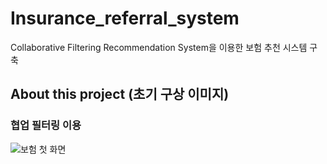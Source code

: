 # Insurance_referral_system
Collaborative Filtering Recommendation System을 이용한 보험 추천 시스템 구축

## About this project (초기 구상 이미지)

### 협업 필터링 이용
![보험 첫 화면](https://user-images.githubusercontent.com/48436020/90489106-cfb00a80-e177-11ea-8739-0103ace68ab9.png)


